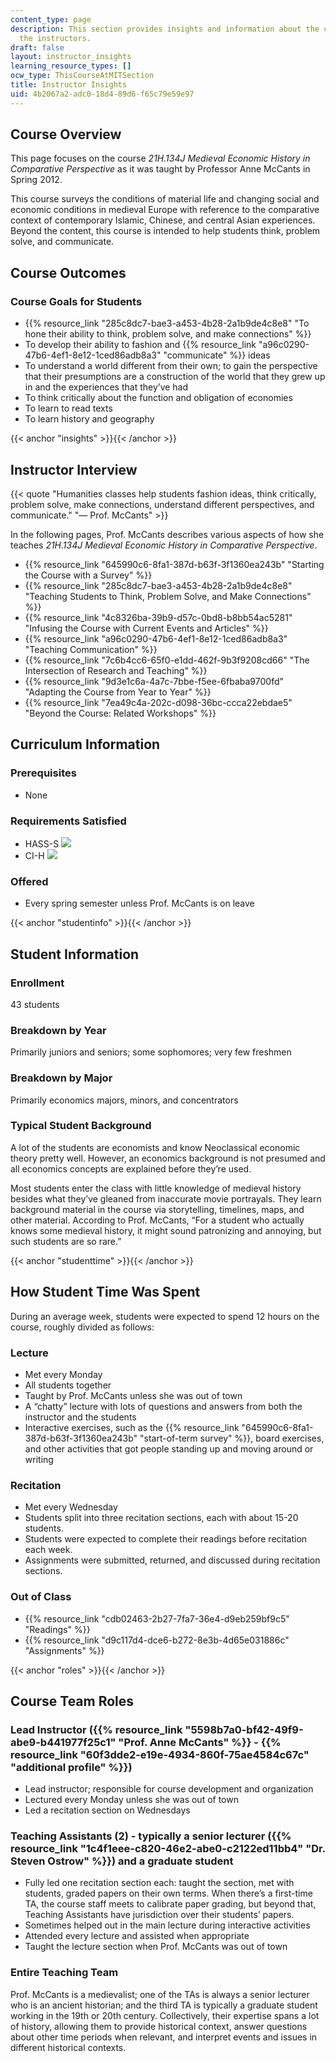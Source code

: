 ```yaml
---
content_type: page
description: This section provides insights and information about the course from
  the instructors.
draft: false
layout: instructor_insights
learning_resource_types: []
ocw_type: ThisCourseAtMITSection
title: Instructor Insights
uid: 4b2067a2-adc0-18d4-89d6-f65c79e59e97
---
```

## Course Overview

This page focuses on the course *21H.134J* *Medieval Economic History in Comparative Perspective* as it was taught by Professor Anne McCants in Spring 2012.

This course surveys the conditions of material life and changing social and economic conditions in medieval Europe with reference to the comparative context of contemporary Islamic, Chinese, and central Asian experiences. Beyond the content, this course is intended to help students think, problem solve, and communicate.

## Course Outcomes

### Course Goals for Students

- {{% resource_link "285c8dc7-bae3-a453-4b28-2a1b9de4c8e8" "To hone their ability to think, problem solve, and make connections" %}}
- To develop their ability to fashion and {{% resource_link "a96c0290-47b6-4ef1-8e12-1ced86adb8a3" "communicate" %}} ideas
- To understand a world different from their own; to gain the perspective that their presumptions are a construction of the world that they grew up in and the experiences that they’ve had
- To think critically about the function and obligation of economies
- To learn to read texts
- To learn history and geography

{{< anchor "insights" >}}{{< /anchor >}}

## Instructor Interview

{{< quote "Humanities classes help students fashion ideas, think critically, problem solve, make connections, understand different perspectives, and communicate." "— Prof. McCants" >}}

In the following pages, Prof. McCants describes various aspects of how she teaches *21H.134J* *Medieval Economic History in Comparative Perspective*.

- {{% resource_link "645990c6-8fa1-387d-b63f-3f1360ea243b" "Starting the Course with a Survey" %}}
- {{% resource_link "285c8dc7-bae3-a453-4b28-2a1b9de4c8e8" "Teaching Students to Think, Problem Solve, and Make Connections" %}}
- {{% resource_link "4c8326ba-39b9-d57c-0bd8-b8bb54ac5281" "Infusing the Course with Current Events and Articles" %}}
- {{% resource_link "a96c0290-47b6-4ef1-8e12-1ced86adb8a3" "Teaching Communication" %}}
- {{% resource_link "7c6b4cc6-65f0-e1dd-462f-9b3f9208cd66" "The Intersection of Research and Teaching" %}}
- {{% resource_link "9d3e1c6a-4a7c-7bbe-f5ee-6fbaba9700fd" "Adapting the Course from Year to Year" %}}
- {{% resource_link "7ea49c4a-202c-d098-36bc-ccca22ebdae5" "Beyond the Course: Related Workshops" %}}

## Curriculum Information

### Prerequisites

- None

### Requirements Satisfied

- HASS-S ![](/images/educator/icon-question-hass-s.png)
- CI-H ![](/images/educator/icon-question-cih.png)

### Offered

- Every spring semester unless Prof. McCants is on leave

{{< anchor "studentinfo" >}}{{< /anchor >}}

## Student Information

### Enrollment

43 students

### Breakdown by Year

Primarily juniors and seniors; some sophomores; very few freshmen

### Breakdown by Major

Primarily economics majors, minors, and concentrators

### Typical Student Background

A lot of the students are economists and know Neoclassical economic theory pretty well. However, an economics background is not presumed and all economics concepts are explained before they’re used.

Most students enter the class with little knowledge of medieval history besides what they’ve gleaned from inaccurate movie portrayals. They learn background material in the course via storytelling, timelines, maps, and other material. According to Prof. McCants, “For a student who actually knows some medieval history, it might sound patronizing and annoying, but such students are so rare.”

{{< anchor "studenttime" >}}{{< /anchor >}}

## How Student Time Was Spent

During an average week, students were expected to spend 12 hours on the course, roughly divided as follows:

### Lecture

- Met every Monday
- All students together
- Taught by Prof. McCants unless she was out of town
- A “chatty” lecture with lots of questions and answers from both the instructor and the students
- Interactive exercises, such as the {{% resource_link "645990c6-8fa1-387d-b63f-3f1360ea243b" "start-of-term survey" %}}, board exercises, and other activities that got people standing up and moving around or writing

### Recitation

- Met every Wednesday
- Students split into three recitation sections, each with about 15-20 students.
- Students were expected to complete their readings before recitation each week.
- Assignments were submitted, returned, and discussed during recitation sections.

### Out of Class

- {{% resource_link "cdb02463-2b27-7fa7-36e4-d9eb259bf9c5" "Readings" %}}
- {{% resource_link "d9c117d4-dce6-b272-8e3b-4d65e031886c" "Assignments" %}}

{{< anchor "roles" >}}{{< /anchor >}}

## Course Team Roles

### Lead Instructor ({{% resource_link "5598b7a0-bf42-49f9-abe9-b441977f25c1" "Prof. Anne McCants" %}} - {{% resource_link "60f3dde2-e19e-4934-860f-75ae4584c67c" "additional profile" %}})

- Lead instructor; responsible for course development and organization
- Lectured every Monday unless she was out of town
- Led a recitation section on Wednesdays

### Teaching Assistants (2) - typically a senior lecturer ({{% resource_link "1c4f1eee-c820-46e2-abe0-c2122ed11bb4" "Dr. Steven Ostrow" %}}) and a graduate student

- Fully led one recitation section each: taught the section, met with students, graded papers on their own terms. When there’s a first-time TA, the course staff meets to calibrate paper grading, but beyond that, Teaching Assistants have jurisdiction over their students’ papers.
- Sometimes helped out in the main lecture during interactive activities
- Attended every lecture and assisted when appropriate
- Taught the lecture section when Prof. McCants was out of town

### Entire Teaching Team

Prof. McCants is a medievalist; one of the TAs is always a senior lecturer who is an ancient historian; and the third TA is typically a graduate student working in the 19th or 20th century. Collectively, their expertise spans a lot of history, allowing them to provide historical context, answer questions about other time periods when relevant, and interpret events and issues in different historical contexts.